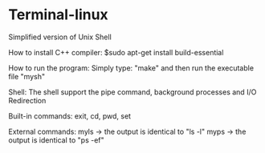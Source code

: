 # Terminal-linux

Simplified version of Unix Shell 

How to install C++ compiler:
$sudo apt-get install build-essential

How to run the program:
Simply type: "make" and then run the executable file "mysh"

Shell:
The shell support the pipe command, background processes and I/O Redirection

Built-in commands:
exit, cd, pwd, set

External commands:
myls -> the output is identical to "ls -l"
myps -> the output is identical to "ps -ef"

